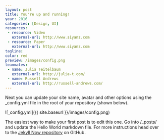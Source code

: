 ```yaml
---
layout: post
title: You're up and running!
year: 2016
categories: [Design, UI]
resources: 
 - resource: Video
   external-url: http://www.siyanz.com
 - resource: Paper
   external-url: http://www.siyanz.com
tagline: 
color: red
preview: /images/config.png
teammates:
 - name: Julia Teitelbaum
   external-url: http://julia-t.com/
 - name: Russell Andrews
   external-url: http://russell-andrews.com/
---
```


Next you can update your site name, avatar and other options using the _config.yml file in the root of your repository (shown below).

![_config.yml]({{ site.baseurl }}/images/config.png)

The easiest way to make your first post is to edit this one. Go into /_posts/ and update the Hello World markdown file. For more instructions head over to the [Jekyll Now repository](https://github.com/barryclark/jekyll-now) on GitHub.